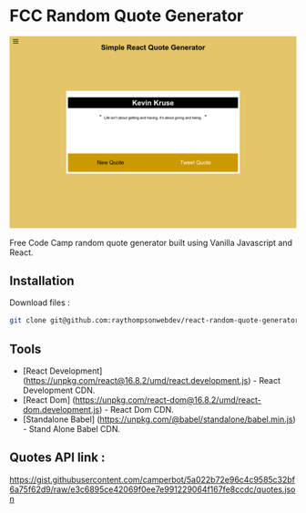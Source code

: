 # FCC Random Quote Generator

![Free CodeCamp Random Quote Generator](/assets/random-quote-generator.png)

Free Code Camp random quote generator built using Vanilla Javascript and React.

## Installation

Download files : 

```sh
git clone git@github.com:raythompsonwebdev/react-random-quote-generator.git
```

## Tools

- [React Development] (https://unpkg.com/react@16.8.2/umd/react.development.js)  -  React Development CDN.
- [React Dom] (https://unpkg.com/react-dom@16.8.2/umd/react-dom.development.js) - React Dom CDN.
- [Standalone Babel] (https://unpkg.com/@babel/standalone/babel.min.js) - Stand Alone Babel CDN. 

## Quotes API link :
https://gist.githubusercontent.com/camperbot/5a022b72e96c4c9585c32bf6a75f62d9/raw/e3c6895ce42069f0ee7e991229064f167fe8ccdc/quotes.json





